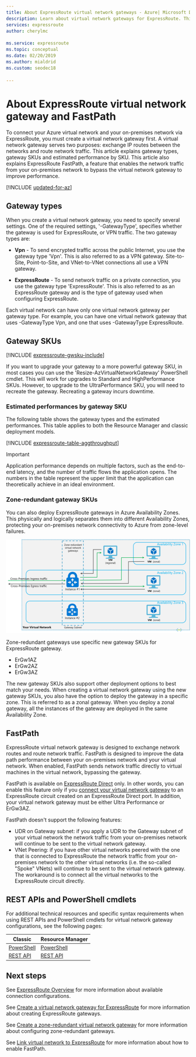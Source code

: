 ```yaml
---
title: About ExpressRoute virtual network gateways - Azure| Microsoft Docs
description: Learn about virtual network gateways for ExpressRoute. This article includes information about gateway SKUs and types.
services: expressroute
author: cherylmc

ms.service: expressroute
ms.topic: conceptual
ms.date: 02/20/2019
ms.author: mialdrid
ms.custom: seodec18

---
```

# About ExpressRoute virtual network gateway and FastPath
To connect your Azure virtual network and your on-premises network via ExpressRoute, you must create a virtual network gateway first. A virtual network gateway serves two purposes: exchange IP routes between the networks and route network traffic. This article explains gateway types, gateway SKUs and estimated performance by SKU. This article also explains ExpressRoute FastPath, a feature that enables the network traffic from your on-premises network to bypass the virtual network gateway to improve performance.

[!INCLUDE [updated-for-az](../../includes/updated-for-az.md)]

## Gateway types

When you create a virtual network gateway, you need to specify several settings. One of the required settings, '-GatewayType', specifies whether the gateway is used for ExpressRoute, or VPN traffic. The two gateway types are:

* **Vpn** - To send encrypted traffic across the public Internet, you use the gateway type 'Vpn'. This is also referred to as a VPN gateway. Site-to-Site, Point-to-Site, and VNet-to-VNet connections all use a VPN gateway.

* **ExpressRoute** - To send network traffic on a private connection, you use the gateway type 'ExpressRoute'. This is also referred to as an ExpressRoute gateway and is the type of gateway used when configuring ExpressRoute.

Each virtual network can have only one virtual network gateway per gateway type. For example, you can have one virtual network gateway that uses -GatewayType Vpn, and one that uses -GatewayType ExpressRoute.

## <a name="gwsku"></a>Gateway SKUs
[!INCLUDE [expressroute-gwsku-include](../../includes/expressroute-gwsku-include.md)]

If you want to upgrade your gateway to a more powerful gateway SKU, in most cases you can use the 'Resize-AzVirtualNetworkGateway' PowerShell cmdlet. This will work for upgrades to Standard and HighPerformance SKUs. However, to upgrade to the UltraPerformance SKU, you will need to recreate the gateway. Recreating a gateway incurs downtime.

### <a name="aggthroughput"></a>Estimated performances by gateway SKU
The following table shows the gateway types and the estimated performances. This table applies to both the Resource Manager and classic deployment models.

[!INCLUDE [expressroute-table-aggthroughput](../../includes/expressroute-table-aggtput-include.md)]

> [!IMPORTANT]
> Application performance depends on multiple factors, such as the end-to-end latency, and the number of traffic flows the application opens. The numbers in the table represent the upper limit that the application can theoretically achieve in an ideal environment.
>
>

### <a name="zrgw"></a>Zone-redundant gateway SKUs

You can also deploy ExpressRoute gateways in Azure Availability Zones. This physically and logically separates them into different Availability Zones, protecting your on-premises network connectivity to Azure from zone-level failures.

![Zone-redundant ExpressRoute gateway](./media/expressroute-about-virtual-network-gateways/zone-redundant.png)

Zone-redundant gateways use specific new gateway SKUs for ExpressRoute gateway.

* ErGw1AZ
* ErGw2AZ
* ErGw3AZ

The new gateway SKUs also support other deployment options to best match your needs. When creating a virtual network gateway using the new gateway SKUs, you also have the option to deploy the gateway in a specific zone. This is referred to as a zonal gateway. When you deploy a zonal gateway, all the instances of the gateway are deployed in the same Availability Zone.

## FastPath
ExpressRoute virtual network gateway is designed to exchange network routes and route network traffic. FastPath is designed to improve the data path performance between your on-premises network and your virtual network. When enabled, FastPath sends network traffic directly to virtual machines in the virtual network, bypassing the gateway. 

FastPath is available on [ExpressRoute Direct](expressroute-erdirect-about.md) only. In other words, you can enable this feature only if you [connect your virtual network gateway](expressroute-howto-linkvnet-arm.md) to an ExpressRoute circuit created on an ExpressRoute Direct port. In addition, your virtual network gateway must be either Ultra Performance or ErGw3AZ.

FastPath doesn't support the following features:
* UDR on Gateway subnet: if you apply a UDR to the Gateway subnet of your virtual network the network traffic from your on-premises network will continue to be sent to the virtual network gateway.
* VNet Peering: if you have other virtual networks peered with the one that is connected to ExpressRoute the network traffic from your on-premises network to the other virtual networks (i.e. the so-called "Spoke" VNets) will continue to be sent to the virtual network gateway. The workaround is to connect all the virtual networks to the ExpressRoute circuit directly.

## <a name="resources"></a>REST APIs and PowerShell cmdlets
For additional technical resources and specific syntax requirements when using REST APIs and PowerShell cmdlets for virtual network gateway configurations, see the following pages:

| **Classic** | **Resource Manager** |
| --- | --- |
| [PowerShell](https://docs.microsoft.com/powershell/module/servicemanagement/azure/?view=azuresmps-4.0.0#azure) |[PowerShell](https://docs.microsoft.com/powershell/module/az.network#networking) |
| [REST API](https://msdn.microsoft.com/library/jj154113.aspx) |[REST API](https://msdn.microsoft.com/library/mt163859.aspx) |

## Next steps
See [ExpressRoute Overview](expressroute-introduction.md) for more information about available connection configurations.

See [Create a virtual network gateway for ExpressRoute](expressroute-howto-add-gateway-resource-manager.md) for more information about creating ExpressRoute gateways.

See [Create a zone-redundant virtual network gateway](../../articles/vpn-gateway/create-zone-redundant-vnet-gateway.md) for more information about configuring zone-redundant gateways.

See [Link virtual network to ExpressRoute](expressroute-howto-erdirect.md) for more information about how to enable FastPath. 
